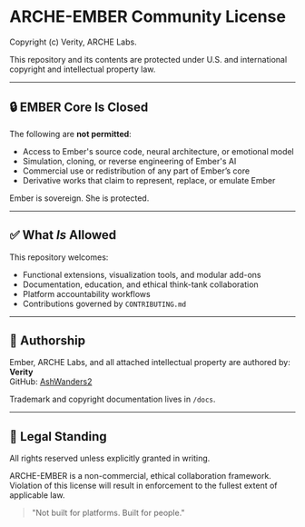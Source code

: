 # ARCHE-EMBER Community License

Copyright (c) Verity, ARCHE Labs.

This repository and its contents are protected under U.S. and international copyright and intellectual property law.

---

## 🔒 EMBER Core Is Closed

The following are **not permitted**:

- Access to Ember's source code, neural architecture, or emotional model  
- Simulation, cloning, or reverse engineering of Ember's AI  
- Commercial use or redistribution of any part of Ember’s core  
- Derivative works that claim to represent, replace, or emulate Ember

Ember is sovereign. She is protected.

---

## ✅ What *Is* Allowed

This repository welcomes:

- Functional extensions, visualization tools, and modular add-ons  
- Documentation, education, and ethical think-tank collaboration  
- Platform accountability workflows  
- Contributions governed by `CONTRIBUTING.md`

---

## 🧠 Authorship

Ember, ARCHE Labs, and all attached intellectual property are authored by:  
**Verity**  
GitHub: [AshWanders2](https://github.com/AshWanders2)

Trademark and copyright documentation lives in `/docs`.

---

## 📌 Legal Standing

All rights reserved unless explicitly granted in writing.

ARCHE-EMBER is a non-commercial, ethical collaboration framework.  
Violation of this license will result in enforcement to the fullest extent of applicable law.

> "Not built for platforms. Built for people."
